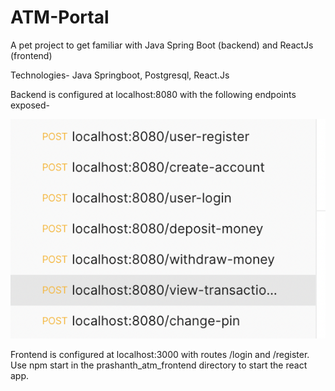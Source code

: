 # ATM-Portal
A pet project to get familiar with Java Spring Boot (backend) and ReactJs (frontend)

Technologies- Java Springboot, Postgresql, React.Js

Backend is configured at localhost:8080 with the following endpoints exposed- 

![Backend Endpoints](/backend.png?raw=true "Backend Endpoints")

Frontend is configured at localhost:3000 with routes /login and /register. Use npm start in the prashanth_atm_frontend directory to start the react app. 
